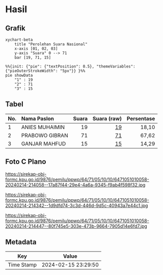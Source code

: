 # Hasil

## Grafik

```mermaid
xychart-beta
    title "Perolehan Suara Nasional"
    x-axis [01, 02, 03]
    y-axis "Suara" 0 --> 71
    bar [19, 71, 15]
```

```mermaid
%%{init: {"pie": {"textPosition": 0.5}, "themeVariables": {"pieOuterStrokeWidth": "5px"}} }%%
pie showData
    "1" : 19
    "2" : 71
    "3" : 15
```

## Tabel

| No. | Nama Paslon    | Suara | Suara (raw) | Persentase |
|:--- |:-------------- | -----:| -----------:| ----------:|
| 1   | ANIES MUHAIMIN | 19    | [19][p-1]   | 18,10      |
| 2   | PRABOWO GIBRAN | 71    | [71][p-2]   | 67,62      |
| 3   | GANJAR MAHFUD  | 15    | [15][p-3]   | 14,29      |


[p-1]: https://github.com/gigit-pemilu/pemilu-2024/blob/main/pilpres/hitung-suara/sub/64-kalimantan-timur/sub/71-kota-balikpapan/sub/05-balikpapan-selatan/sub/1010-sungainangka/sub/058-tps/sub/paslon-1.txt
[p-2]: https://github.com/gigit-pemilu/pemilu-2024/blob/main/pilpres/hitung-suara/sub/64-kalimantan-timur/sub/71-kota-balikpapan/sub/05-balikpapan-selatan/sub/1010-sungainangka/sub/058-tps/sub/paslon-2.txt
[p-3]: https://github.com/gigit-pemilu/pemilu-2024/blob/main/pilpres/hitung-suara/sub/64-kalimantan-timur/sub/71-kota-balikpapan/sub/05-balikpapan-selatan/sub/1010-sungainangka/sub/058-tps/sub/paslon-3.txt

## Foto C Plano

https://sirekap-obj-formc.kpu.go.id/9876/pemilu/ppwp/64/71/05/10/10/6471051010058-20240214-214058--17a87f44-29e4-4a6a-9345-f9ab4f598f32.jpg

https://sirekap-obj-formc.kpu.go.id/9876/pemilu/ppwp/64/71/05/10/10/6471051010058-20240214-214342--1d9dfd74-3c3d-446d-9d5c-40943a7e44c1.jpg

https://sirekap-obj-formc.kpu.go.id/9876/pemilu/ppwp/64/71/05/10/10/6471051010058-20240214-214447--80f745e5-303e-473b-9664-7905d14e6fd7.jpg


## Metadata

| Key        | Value               |
| ---------- | ------------------- |
| Time Stamp | 2024-02-15 23:29:50 |



